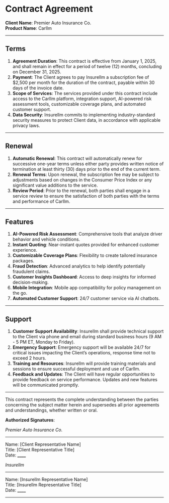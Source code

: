 # Contract Agreement

**Client Name**: Premier Auto Insurance Co.  
**Product Name**: Carllm

---

## Terms

1. **Agreement Duration**: This contract is effective from January 1, 2025, and shall remain in effect for a period of twelve (12) months, concluding on December 31, 2025.
2. **Payment**: The Client agrees to pay Insurellm a subscription fee of $2,500 per month for the duration of the contract, payable within 30 days of the invoice date.
3. **Scope of Services**: The services provided under this contract include access to the Carllm platform, integration support, AI-powered risk assessment tools, customizable coverage plans, and automated customer support.
4. **Data Security**: Insurellm commits to implementing industry-standard security measures to protect Client data, in accordance with applicable privacy laws.

---

## Renewal

1. **Automatic Renewal**: This contract will automatically renew for successive one-year terms unless either party provides written notice of termination at least thirty (30) days prior to the end of the current term.
2. **Renewal Terms**: Upon renewal, the subscription fee may be subject to adjustments based on changes in the Consumer Price Index or any significant value additions to the service.
3. **Review Period**: Prior to the renewal, both parties shall engage in a service review to ensure the satisfaction of both parties with the terms and performance of Carllm.

---

## Features

1. **AI-Powered Risk Assessment**: Comprehensive tools that analyze driver behavior and vehicle conditions.
2. **Instant Quoting**: Near-instant quotes provided for enhanced customer experience.
3. **Customizable Coverage Plans**: Flexibility to create tailored insurance packages.
4. **Fraud Detection**: Advanced analytics to help identify potentially fraudulent claims.
5. **Customer Insights Dashboard**: Access to deep insights for informed decision-making.
6. **Mobile Integration**: Mobile app compatibility for policy management on the go.
7. **Automated Customer Support**: 24/7 customer service via AI chatbots.

---

## Support

1. **Customer Support Availability**: Insurellm shall provide technical support to the Client via phone and email during standard business hours (9 AM - 5 PM ET, Monday to Friday).
2. **Emergency Support**: Emergency support will be available 24/7 for critical issues impacting the Client’s operations, response time not to exceed 2 hours.
3. **Training and Resources**: Insurellm will provide training materials and sessions to ensure successful deployment and use of Carllm.
4. **Feedback and Updates**: The Client will have regular opportunities to provide feedback on service performance. Updates and new features will be communicated promptly.

---

This contract represents the complete understanding between the parties concerning the subject matter herein and supersedes all prior agreements and understandings, whether written or oral.

**Authorized Signatures**:

_Premier Auto Insurance Co._

---

Name: [Client Representative Name]  
Title: [Client Representative Title]  
Date: ******\_\_\_\_******

_Insurellm_

---

Name: [Insurellm Representative Name]  
Title: [Insurellm Representative Title]  
Date: ******\_\_\_\_******

---
